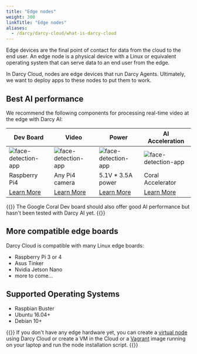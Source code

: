 ```yaml
---
title: "Edge nodes"
weight: 300
linkTitle: "Edge nodes"
aliases:
  - /darcy/darcy-cloud/what-is-darcy-cloud
---
```


Edge devices are the final point of contact for data from the
cloud to the end user. An edge node is a physical device with a Linux or equivalent operating system
that can serve data to an end user from the edge.

In Darcy Cloud, nodes are edge devices that run Darcy Agents. Ultimately, we want to deploy
apps to these nodes to put them to work.

## Best AI performance

We recommend the following components for processing real-time video at the edge with Darcy AI:

| Dev Board | Video | Power | AI Acceleration |
|------|------|------|----|
|![face-detection-app](/images/boards/pi4-silo.jpg) | ![face-detection-app](/images/boards/picam-silo.jpg) |![face-detection-app](/images/boards/power-silo.jpg) |![face-detection-app](/images/boards/coral-silo.jpg)|
| Raspberry Pi4 | Any Pi4 camera | 5.1V * 3.5A power | Coral Accelerator|
| [Learn More](https://www.raspberrypi.com/products/raspberry-pi-4-model-b/)  | [Learn More](https://www.amazon.com/gp/product/B07SN8GYGD)  | [Learn More](https://www.amazon.com/CanaKit-Raspberry-Power-Supply-USB-C/dp/B07TYQRXTK/ref=sr_1_3?crid=2BGU12U80RGNV&keywords=canakit+power+supply&qid=1655761341&sprefix=cana+kit+power+supply%2Caps%2C125&sr=8-3)  | [Learn More](https://coral.ai/products/accelerator/)

{{<alert style="info">}}
The Google Coral Dev board should also offer good AI performance but hasn't been tested with Darcy AI yet.
{{</alert>}}

## More compatible edge boards

Darcy Cloud is compatible with many Linux edge boards:

* Raspberry Pi 3 or 4
* Asus Tinker
* Nvidia Jetson Nano
* more to come…

## Supported Operating Systems

* Raspbian Buster
* Ubuntu 16.04+
* Debian 10+

{{<alert style="info">}}
  If you don't have any edge hardware yet, you can create a [virtual node](/docs/cloud/adding-nodes/virtual-node.md) using Darcy Cloud or create a VM in the Cloud or a [Vagrant](https://www.vagrantup.com) image running on your laptop and run
  the node installation script.
{{</alert>}}
